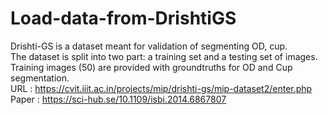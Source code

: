 # Load-data-from-DrishtiGS  
Drishti-GS is a dataset meant for validation of segmenting OD, cup.  
The dataset is split into two part: a training set and a testing set of images.   
Training images (50) are provided with groundtruths for OD and Cup segmentation.   
URL : https://cvit.iiit.ac.in/projects/mip/drishti-gs/mip-dataset2/enter.php    
Paper : https://sci-hub.se/10.1109/isbi.2014.6867807    
